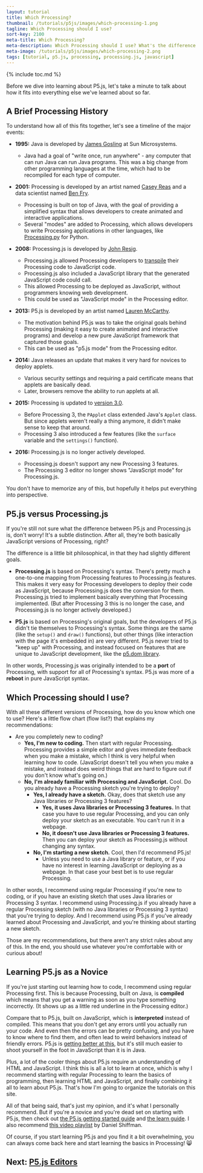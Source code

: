 ```yaml
---
layout: tutorial
title: Which Processing?
thumbnail: /tutorials/p5js/images/which-processing-1.png
tagline: Which Processing should I use?
sort-key: 2100
meta-title: Which Processing?
meta-description: Which Processing should I use? What's the difference between Processing, Processing.js, and P5.js?
meta-image: /tutorials/p5js/images/which-processing-2.png
tags: [tutorial, p5.js, processing, processing.js, javascript]
---
```


{% include toc.md %}

Before we dive into learning about P5.js, let's take a minute to talk about how it fits into everything else we've learned about so far.

## A Brief Processing History

To understand how all of this fits together, let's see a timeline of the major events:

- **1995:** Java is developed by [James Gosling](https://en.wikipedia.org/wiki/James_Gosling) at Sun Microsystems.
  - Java had a goal of "write once, run anywhere" - any computer that can run Java can run Java programs. This was a big change from other programming languages at the time, which had to be recompiled for each type of computer.

- **2001:** Processing is developed by an artist named [Casey Reas](https://en.wikipedia.org/wiki/C.E.B._Reas) and a data scientist named [Ben Fry](https://en.wikipedia.org/wiki/Benjamin_Fry).
  - Processing is built on top of Java, with the goal of providing a simplified syntax that allows developers to create animated and interactive applications.
  - Several "modes" are added to Processing, which allows developers to write Processing applications in other languages, like [Processing.py](http://py.processing.org/) for Python.
  
- **2008:** Processing.js is developed by [John Resig](https://johnresig.com/blog/processingjs/).
  - Processing.js allowed Processing developers to [transpile](https://en.wikipedia.org/wiki/Source-to-source_compiler) their Processing code to JavaScript code.
  - Processing.js also included a JavaScript library that the generated JavaScript code could call.
  - This allowed Processing to be deployed as JavaScript, without programmers knowing web development.
  - This could be used as "JavaScript mode" in the Processing editor.

- **2013:** P5.js is developed by an artist named [Lauren McCarthy](http://lauren-mccarthy.com/).
  - The motivation behind P5.js was to take the original goals behind Processing (making it easy to create animated and interactive programs) and develop a new pure JavaScript framework that captured those goals.
  - This can be used as "p5.js mode" from the Processing editor.

- **2014:** Java releases an update that makes it very hard for novices to deploy applets.
  - Various security settings and requiring a paid certificate means that applets are basically dead.
  - Later, browsers remove the ability to run applets at all.

- **2015:** Processing is updated to [version 3.0](https://github.com/processing/processing/wiki/Changes-in-3.0).
  - Before Processing 3, the `PApplet` class extended Java's `Applet` class. But since applets weren't really a thing anymore, it didn't make sense to keep that around.
  - Processing 3 also introduced a few features (like the `surface` variable and the `settings()` function).
  
- **2016:** Processing.js is no longer actively developed.
  - Processing.js doesn't support any new Processing 3 features.
  - The Processing 3 editor no longer shows "JavaScript mode" for Processing.js.
  
You don't have to memorize any of this, but hopefully it helps put everything into perspective.

## P5.js versus Processing.js

If you're still not sure what the difference between P5.js and Processing.js is, don't worry! It's a subtle distinction. After all, they're both basically JavaScript versions of Processing, right?

The difference is a little bit philosophical, in that they had slightly different goals.

- **Processing.js** is based on Processing's syntax. There's pretty much a one-to-one mapping from Processing features to Processing.js features. This makes it very easy for Processing developers to deploy their code as JavaScript, because Processing.js does the conversion for them. Processing.js tried to implement basically everything that Processing implemented. (But after Processing 3 this is no longer the case, and Processing.js is no longer actively developed.)

- **P5.js** is based on Processing's original goals, but the developers of P5.js didn't tie themselves to Processing's syntax. Some things are the same (like the `setup()` and `draw()` functions), but other things (like interaction with the page it's embedded in) are very different. P5.js never tried to "keep up" with Processing, and instead focused on features that are unique to JavaScript development, like the [p5.dom library](https://p5js.org/reference/#/libraries/p5.dom).

In other words, Processing.js was originally intended to be a **port** of Processing, with support for all of Processing's syntax. P5.js was more of a **reboot** in pure JavaScript syntax.

## Which Processing should I use?

With all these different versions of Processing, how do you know which one to use? Here's a little flow chart (flow list?) that explains my recommendations:

- Are you completely new to coding?
  - **Yes, I'm new to coding.** Then start with regular Processing. Processing provides a simple editor and gives immediate feedback when you make a mistake, which I think is very helpful when learning how to code. (JavaScript doesn't tell you when you make a mistake, and instead does weird things that are hard to figure out if you don't know what's going on.)
  - **No, I'm already familiar with Processing and JavaScript.** Cool. Do you already have a Processing sketch you're trying to deploy?
    - **Yes, I already have a sketch.** Okay, does that sketch use any Java libraries or Processing 3 features?
      - **Yes, it uses Java libraries or Processing 3 features.** In that case you have to use regular Processing, and you can only deploy your sketch as an executable. You can't run it in a webpage.
      - **No, it doesn't use Java libraries or Processing 3 features.** Then you can deploy your sketch as Processing.js without changing any syntax.
    - **No, I'm starting a new sketch.** Cool, then I'd recommend P5.js!
      - Unless you need to use a Java library or feature, or if you have no interest in learning JavaScript or deploying as a webpage. In that case your best bet is to use regular Processing.
    
In other words, I recommend using regular Processing if you're new to coding, or if you have an existing sketch that uses Java libraries or Processing 3 syntax. I recommend using Processing.js if you already have a regular Processing sketch (with no Java libraries or Processing 3 syntax) that you're trying to deploy. And I recommend using P5.js if you've already learned about Processing and JavaScript, and you're thinking about starting a new sketch.

Those are my recommendations, but there aren't any strict rules about any of this. In the end, you should use whatever you're comfortable with or curious about!

## Learning P5.js as a Novice

If you're just starting out learning how to code, I recommend using regular Processing first. This is because Processing, built on Java, is **compiled** which means that you get a warning as soon as you type something incorrectly. (It shows up as a little red underline in the Processing editor.)

Compare that to P5.js, built on JavaScript, which is **interpreted** instead of compiled. This means that you don't get any errors until you actually run your code. And even then the errors can be pretty confusing, and you have to know where to find them, and often lead to weird behaviors instead of friendly errors. P5.js is [getting better at this](https://github.com/processing/p5.js/wiki/Friendly-Error-System), but it's still much easier to shoot yourself in the foot in JavaScript than it is in Java.

Plus, a lot of the cooler things about P5.js require an understanding of HTML and JavaScript. I think this is all a lot to learn at once, which is why I recommend starting with regular Processing to learn the basics of programming, then learning HTML and JavaScript, and finally combining it all to learn about P5.js. That's how I'm going to organize the tutorials on this site.

All of that being said, that's just my opinion, and it's what I personally recommend. But if you're a novice and you're dead set on starting with P5.js, then check out [the P5.js getting started guide](https://p5js.org/get-started/) and [the learn guide](https://p5js.org/learn/). I also recommend [this video playlist](https://www.youtube.com/playlist?list=PLRqwX-V7Uu6Zy51Q-x9tMWIv9cueOFTFA) by Daniel Shiffman.

Of course, if you start learning P5.js and you find it a bit overwhelming, you can always come back here and start learning the basics in Processing! :smile_cat:

## Next: [P5.js Editors](/tutorials/p5js/editors)